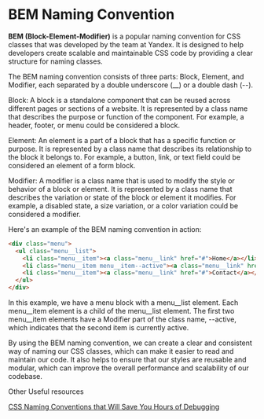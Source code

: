 # BEM Naming Convention

**BEM (Block-Element-Modifier)** is a popular naming convention for CSS classes that was developed by the team at Yandex. It is designed to help developers create scalable and maintainable CSS code by providing a clear structure for naming classes.

The BEM naming convention consists of three parts: Block, Element, and Modifier, each separated by a double underscore (__) or a double dash (--).

Block: A block is a standalone component that can be reused across different pages or sections of a website. It is represented by a class name that describes the purpose or function of the component. For example, a header, footer, or menu could be considered a block.

Element: An element is a part of a block that has a specific function or purpose. It is represented by a class name that describes its relationship to the block it belongs to. For example, a button, link, or text field could be considered an element of a form block.

Modifier: A modifier is a class name that is used to modify the style or behavior of a block or element. It is represented by a class name that describes the variation or state of the block or element it modifies. For example, a disabled state, a size variation, or a color variation could be considered a modifier.

Here's an example of the BEM naming convention in action:

```html
<div class="menu">
  <ul class="menu__list">
    <li class="menu__item"><a class="menu__link" href="#">Home</a></li>
    <li class="menu__item menu__item--active"><a class="menu__link" href="#">About</a></li>
    <li class="menu__item"><a class="menu__link" href="#">Contact</a></li>
  </ul>
</div>
```
In this example, we have a menu block with a menu__list element. Each menu__item element is a child of the menu__list element. The first two menu__item elements have a Modifier part of the class name, --active, which indicates that the second item is currently active.

By using the BEM naming convention, we can create a clear and consistent way of naming our CSS classes, which can make it easier to read and maintain our code. It also helps to ensure that our styles are reusable and modular, which can improve the overall performance and scalability of our codebase.

Other Useful resources

[CSS Naming Conventions that Will Save You Hours of Debugging](https://www.freecodecamp.org/news/css-naming-conventions-that-will-save-you-hours-of-debugging-35cea737d849/)

